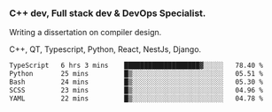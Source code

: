 <h3>C++ dev, Full stack dev & DevOps Specialist.</h3>
<p>Writing a dissertation on compiler design. <p>
<p>C++, QT, Typescript, Python, React, NestJs, Django.</p>

<!--START_SECTION:waka-->

```txt
TypeScript   6 hrs 3 mins    ███████████████████▓░░░░░   78.40 %
Python       25 mins         █▒░░░░░░░░░░░░░░░░░░░░░░░   05.51 %
Bash         24 mins         █▒░░░░░░░░░░░░░░░░░░░░░░░   05.30 %
SCSS         23 mins         █▒░░░░░░░░░░░░░░░░░░░░░░░   04.96 %
YAML         22 mins         █▒░░░░░░░░░░░░░░░░░░░░░░░   04.78 %
```

<!--END_SECTION:waka-->
